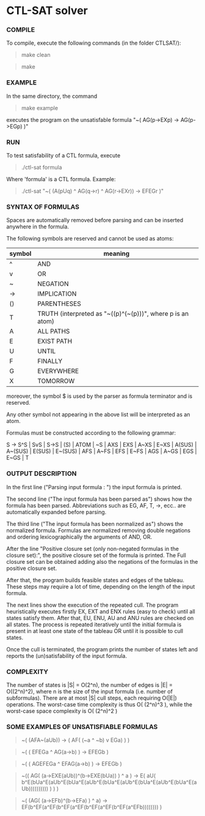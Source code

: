 CTL-SAT solver
===============

### COMPILE

To compile, execute the following commands (in the folder CTLSAT/):

> make clean

> make

### EXAMPLE

In the same directory, the command

> make example

executes the program on the unsatisfable formula "~( AG(p->EXp) -> AG(p->EGp) )"

### RUN

To test satisfability of a CTL formula, execute 

> ./ctl-sat formula

Where 'formula' is a CTL formula. Example:

> ./ctl-sat "~( (A(pUq) ^ AG(q->r) ^ AG(r->EXr)) -> EFEGr )"

### SYNTAX OF FORMULAS

Spaces are automatically removed before parsing and can be inserted anywhere in the formula. 

The following symbols are reserved and cannot be used as atoms:

	

| symbol   |      meaning      |
|----------|-------------|
| ^  |  AND |
| v |	OR |
| ~ |	NEGATION |
| -> |	IMPLICATION |
| () |	PARENTHESES |
| T |	TRUTH (interpreted as "~((p)^(~(p)))", where p is an atom) |
| A |	ALL PATHS |
| E  |	EXIST PATH | 
| U |	UNTIL |
| F |	FINALLY |
| G |	EVERYWHERE |
| X |   TOMORROW |


moreover, the symbol $ is used by the parser as formula terminator and is reserved.

Any other symbol not appearing in the above list will be interpreted as an atom.

Formulas must be constructed according to the following grammar:

S -> S^S | SvS | S->S | (S) | ATOM | ~S | AXS | EXS | A~XS | E~XS | A(SUS) | A~(SUS) | E(SUS) | E~(SUS) | AFS | A~FS | EFS | E~FS | AGS | A~GS | EGS | E~GS | T

### OUTPUT DESCRIPTION

In the first line ("Parsing input formula : ") the input formula is printed.

The second line ("The input formula has been parsed as") shows how the formula has been parsed. Abbreviations such as EG, AF, T, ->, ecc.. are automatically expanded before parsing.

The third line ("The input formula has been normalized as") shows the normalized formula. Formulas are normalized removing double negations and ordering lexicographically the arguments of AND, OR.

After the line "Positive closure set (only non-negated formulas in the closure set):", the positive closure set of the formula is printed. The Full closure set can be obtained adding also the negations of the formulas in the positive closure set.

After that, the program builds feasible states and edges of the tableau. These steps may require a lot of time, depending on the length of the input formula. 

The next lines show the execution of the repeated cull. The program heuristically executes firstly EX, EXT and ENX rules (easy to check) until all states satisfy them. After that, EU, ENU, AU and ANU rules are checked on all states. The process is repeated iteratively until the initial formula is present in at least one state of the tableau OR until it is possible to cull states.

Once the cull is terminated, the program prints the number of states left and reports the (un)satisfability of the input formula.

### COMPLEXITY

The number of states is |S| = O(2^n), the number of edges is |E| = O((2^n)^2), where n is the size of the input formula (i.e. number of subformulas). There are at most |S| cull steps, each requiring O(|E|) operations. The worst-case time complexity is thus O( (2^n)^3 ), while the worst-case space complexity is O( (2^n)^2 )

### SOME EXAMPLES OF UNSATISFIABLE FORMULAS

> ~( (AFA~(aUb)) -> ( AF( (~a ^ ~b) v EGa) ) )

> ~(  ( EFEGa ^ AG(a->b) ) -> EFEGb   )

> ~(  ( AGEFEGa ^ EFAG(a->b) ) -> EFEGb   )

> ~((  AG( (a->EXE(aUb))^(b->EXE(bUa)) ) ^ a )  ->  E( aU( b^E(bUa^E(aUb^E(bUa^E(aUb^E(bUa^E(aUb^E(bUa^E(aUb^E(bUa^E(aUb)))))))))) ) )  )

> ~(  (AG( (a->EFb)^(b->EFa) ) ^ a) -> EF(b^EF(a^EF(b^EF(a^EF(b^EF(a^EF(b^EF(a^EFb))))))))  )



